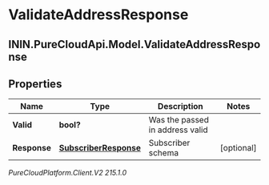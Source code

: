 # ValidateAddressResponse

## ININ.PureCloudApi.Model.ValidateAddressResponse

## Properties

|Name | Type | Description | Notes|
|------------ | ------------- | ------------- | -------------|
| **Valid** | **bool?** | Was the passed in address valid | |
| **Response** | [**SubscriberResponse**](SubscriberResponse) | Subscriber schema | [optional] |



_PureCloudPlatform.Client.V2 215.1.0_
